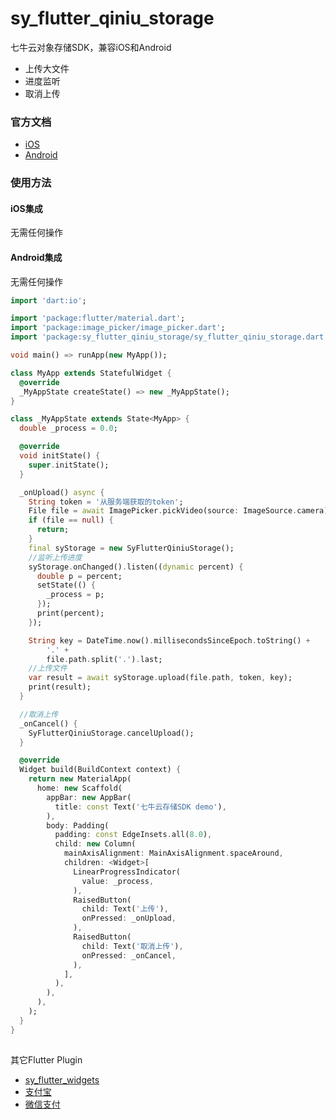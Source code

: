 # sy_flutter_qiniu_storage

七牛云对象存储SDK，兼容iOS和Android
- 上传大文件
- 进度监听
- 取消上传

### 官方文档
- [iOS](https://developer.qiniu.com/kodo/sdk/1240/objc)
- [Android](https://developer.qiniu.com/kodo/sdk/1236/android)

### 使用方法

#### iOS集成
无需任何操作

#### Android集成
无需任何操作

```dart
import 'dart:io';

import 'package:flutter/material.dart';
import 'package:image_picker/image_picker.dart';
import 'package:sy_flutter_qiniu_storage/sy_flutter_qiniu_storage.dart';

void main() => runApp(new MyApp());

class MyApp extends StatefulWidget {
  @override
  _MyAppState createState() => new _MyAppState();
}

class _MyAppState extends State<MyApp> {
  double _process = 0.0;

  @override
  void initState() {
    super.initState();
  }

  _onUpload() async {
    String token = '从服务端获取的token';
    File file = await ImagePicker.pickVideo(source: ImageSource.camera);
    if (file == null) {
      return;
    }
    final syStorage = new SyFlutterQiniuStorage();
    //监听上传进度
    syStorage.onChanged().listen((dynamic percent) {
      double p = percent;
      setState(() {
        _process = p;
      });
      print(percent);
    });

    String key = DateTime.now().millisecondsSinceEpoch.toString() +
        '.' +
        file.path.split('.').last;
    //上传文件
    var result = await syStorage.upload(file.path, token, key);
    print(result);
  }

  //取消上传
  _onCancel() {
    SyFlutterQiniuStorage.cancelUpload();
  }

  @override
  Widget build(BuildContext context) {
    return new MaterialApp(
      home: new Scaffold(
        appBar: new AppBar(
          title: const Text('七牛云存储SDK demo'),
        ),
        body: Padding(
          padding: const EdgeInsets.all(8.0),
          child: new Column(
            mainAxisAlignment: MainAxisAlignment.spaceAround,
            children: <Widget>[
              LinearProgressIndicator(
                value: _process,
              ),
              RaisedButton(
                child: Text('上传'),
                onPressed: _onUpload,
              ),
              RaisedButton(
                child: Text('取消上传'),
                onPressed: _onCancel,
              ),
            ],
          ),
        ),
      ),
    );
  }
}
```

##
其它Flutter Plugin
- [sy_flutter_widgets](https://github.com/lishuhao/sy_flutter_widgets)
- [支付宝](https://github.com/lishuhao/sy_flutter_alipay)
- [微信支付](https://github.com/lishuhao/sy_flutter_wechat)
